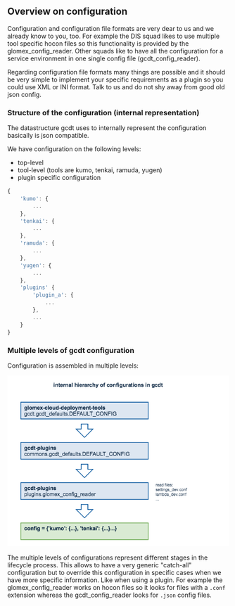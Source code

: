 ## Overview on configuration

Configuration and configuration file formats are very dear to us and we already know to you, too. For example the DIS squad likes to use multiple tool specific hocon files so this functionality is provided by the glomex_config_reader. Other squads like to have all the configuration for a service environment in one single config file (gcdt_config_reader).

Regarding configuration file formats many things are possible and it should be very simple to implement your specific requirements as a plugin so you could use XML or INI format. Talk to us and do not shy away from good old json config.


### Structure of the configuration (internal representation)

The datastructure gcdt uses to internally represent the configuration basically is json compatible.

We have configuration on the following levels:

* top-level
* tool-level (tools are kumo, tenkai, ramuda, yugen)
* plugin specific configuration

``` js
{
    'kumo': {
        ...
    },
    'tenkai': {
        ...
    },
    'ramuda': {
        ...
    },
    'yugen': {
        ...
    },
    'plugins' {
        'plugin_a': {
            ...
        },
        ...
    }
}
```


### Multiple levels of gcdt configuration

Configuration is assembled in multiple levels:

![gcdt configuration defaults](/docs/_static/images/gcdt_configuration.png "gcdt configuration defaults")

The multiple levels of configurations represent different stages in the lifecycle process. This allows to have a very generic "catch-all" configuration but to override this configuration in specific cases when we have more specific information. Like when using a plugin. For example the glomex_config_reader works on hocon files so it looks for files with a `.conf` extension whereas the gcdt_config_reader looks for `.json` config files.

